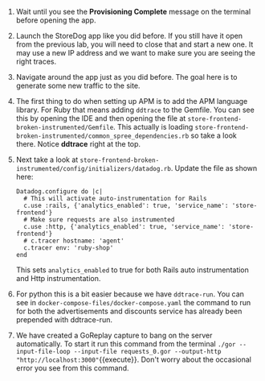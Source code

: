 1.  Wait until you see the **Provisioning Complete** message on the terminal before opening the app. 
1.  Launch the StoreDog app like you did before. If you still have it open from the previous lab, you will need to close that and start a new one. It may use a new IP address and we want to make sure you are seeing the right traces.
2.  Navigate around the app just as you did before. The goal here is to generate some new traffic to the site.
3.  The first thing to do when setting up APM is to add the APM language library. For Ruby that means adding `ddtrace` to the Gemfile. You can see this by opening the IDE and then opening the file at `store-frontend-broken-instrumented/Gemfile`. This actually is loading `store-frontend-broken-instrumented/common_spree_dependencies.rb` so take a look there. Notice **ddtrace** right at the top. 
4.  Next take a look at `store-frontend-broken-instrumented/config/initializers/datadog.rb`. Update the file as shown here:
      
        Datadog.configure do |c|
          # This will activate auto-instrumentation for Rails
          c.use :rails, {'analytics_enabled': true, 'service_name': 'store-frontend'}
          # Make sure requests are also instrumented
          c.use :http, {'analytics_enabled': true, 'service_name': 'store-frontend'}
          # c.tracer hostname: 'agent'
          c.tracer env: 'ruby-shop'
        end
      
    This sets `analytics_enabled` to true for both Rails auto instrumentation and Http instrumentation. 
5.  For python this is a bit easier because we have `ddtrace-run`. You can see in `docker-compose-files/docker-compose.yaml` the command to run for both the advertisements and discounts service has already been prepended with ddtrace-run.
5.  We have created a GoReplay capture to bang on the server automatically. To start it run this command from the terminal `./gor --input-file-loop --input-file requests_0.gor --output-http "http://localhost:3000"`{{execute}}. Don't worry about the occasional error you see from this command.